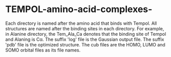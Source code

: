 # TEMPOL-amino-acid-complexes-
Each directory is named after the amino acid that binds with Tempol. All structures are named after the binding sites in each directory.
For example, in Alanine directory, the Tem_Ala_Ca denotes that the binding site of Tempol and Alaning is Cα. The suffix 'log' file is the Gaussian output file. The suffix 'pdb' file is the optimized structure. The cub files are the HOMO, LUMO and SOMO orbital files as its file names.

